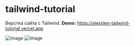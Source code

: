 # tailwind-tutorial

Верстка сайта с Tailwind.
**Demo:** https://alexxlen-tailwind-tutorial.vercel.app

![image](https://github.com/AlexxLen/tailwind-tutorial/assets/84672393/e151bb11-43b4-4d80-aac2-87ca303cb9af)
![image](https://github.com/AlexxLen/tailwind-tutorial/assets/84672393/511130ac-b5a9-4411-8b29-03f646c31dc0)
